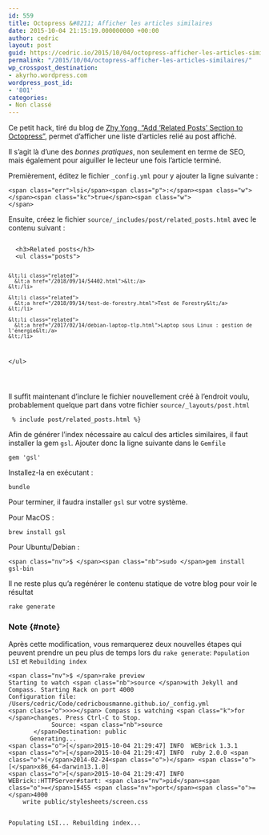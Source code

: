 ```yaml
---
id: 559
title: Octopress &#8211; Afficher les articles similaires
date: 2015-10-04 21:15:19.000000000 +00:00
author: cedric
layout: post
guid: https://cedric.io/2015/10/04/octopress-afficher-les-articles-similaires.html
permalink: "/2015/10/04/octopress-afficher-les-articles-similaires/"
wp_crosspost_destination:
- akyrho.wordpress.com
wordpress_post_id:
- '801'
categories:
- Non classé
---
```

Ce petit hack, tiré du blog de [Zhy Yong, “Add ‘Related Posts’ Section to Octopress”](http://zhuyong.me/blog/2014/02/05/add-related-posts-section-to-octopress/), permet d’afficher une liste d’articles relié au post affiché.

Il s’agit là d’une des _bonnes pratiques_, non seulement en terme de SEO, mais également pour aiguiller le lecteur une fois l’article terminé.

Premièrement, éditez le fichier <code class="highlighter-rouge">_config.yml</code> pour y ajouter la ligne suivante :

<div class="language-json highlighter-rouge">
  <div class="highlight">
    <pre class="highlight"><code>&lt;span class="err">lsi&lt;/span>&lt;span class="p">:&lt;/span>&lt;span class="w"> &lt;/span>&lt;span class="kc">true&lt;/span>&lt;span class="w">
&lt;/span></code></pre>
  </div>
</div>

<!-- more -->

Ensuite, créez le fichier <code class="highlighter-rouge">source/_includes/post/related_posts.html</code> avec le contenu suivant :

<div class="highlighter-rouge">
  <div class="highlight">
    <pre class="highlight"><code>
  &lt;h3>Related posts&lt;/h3>
  &lt;ul class="posts">
  
    &lt;li class="related">
      &lt;a href="/2018/09/14/54402.html">&lt;/a>
    &lt;/li>
  
    &lt;li class="related">
      &lt;a href="/2018/09/14/test-de-forestry.html">Test de Forestry&lt;/a>
    &lt;/li>
  
    &lt;li class="related">
      &lt;a href="/2017/02/14/debian-laptop-tlp.html">Laptop sous Linux : gestion de l'énergie&lt;/a>
    &lt;/li>
  
  &lt;/ul>

</code></pre>
  </div>
</div>

Il suffit maintenant d’inclure le fichier nouvellement créé à l’endroit voulu, probablement quelque part dans votre fichier <code class="highlighter-rouge">source/_layouts/post.html</code>

<div class="highlighter-rouge">
  <div class="highlight">
    <pre class="highlight"><code> % include post/related_posts.html %}
</code></pre>
  </div>
</div>

Afin de générer l’index nécessaire au calcul des articles similaires, il faut installer la gem <code class="highlighter-rouge">gsl</code>. Ajouter donc la ligne suivante dans le <code class="highlighter-rouge">Gemfile</code>

<div class="language-text highlighter-rouge">
  <div class="highlight">
    <pre class="highlight"><code>gem 'gsl'
</code></pre>
  </div>
</div>

Installez-la en exécutant :

<div class="language-bash highlighter-rouge">
  <div class="highlight">
    <pre class="highlight"><code>bundle
</code></pre>
  </div>
</div>

Pour terminer, il faudra installer <code class="highlighter-rouge">gsl</code> sur votre système.

Pour MacOS :

<div class="language-bash highlighter-rouge">
  <div class="highlight">
    <pre class="highlight"><code>brew install gsl
</code></pre>
  </div>
</div>

Pour Ubuntu/Debian :

<div class="language-bash highlighter-rouge">
  <div class="highlight">
    <pre class="highlight"><code>&lt;span class="nv">$ &lt;/span>&lt;span class="nb">sudo &lt;/span>gem install gsl-bin
</code></pre>
  </div>
</div>

Il ne reste plus qu’a regénérer le contenu statique de votre blog pour voir le résultat

<div class="language-bash highlighter-rouge">
  <div class="highlight">
    <pre class="highlight"><code>rake generate
</code></pre>
  </div>
</div>

### Note {#note}

Après cette modification, vous remarquerez deux nouvelles étapes qui peuvent prendre un peu plus de temps lors du <code class="highlighter-rouge">rake generate</code>: <code class="highlighter-rouge">Population LSI</code> et <code class="highlighter-rouge">Rebuilding index</code>

<div class="language-bash highlighter-rouge">
  <div class="highlight">
    <pre class="highlight"><code>&lt;span class="nv">$ &lt;/span>rake preview
Starting to watch &lt;span class="nb">source &lt;/span>with Jekyll and Compass. Starting Rack on port 4000
Configuration file: /Users/cedric/Code/cedricbousmanne.github.io/_config.yml
&lt;span class="o">>>>&lt;/span> Compass is watching &lt;span class="k">for &lt;/span>changes. Press Ctrl-C to Stop.
            Source: &lt;span class="nb">source
       &lt;/span>Destination: public
      Generating...
&lt;span class="o">[&lt;/span>2015-10-04 21:29:47] INFO  WEBrick 1.3.1
&lt;span class="o">[&lt;/span>2015-10-04 21:29:47] INFO  ruby 2.0.0 &lt;span class="o">(&lt;/span>2014-02-24&lt;span class="o">)&lt;/span> &lt;span class="o">[&lt;/span>x86_64-darwin13.1.0]
&lt;span class="o">[&lt;/span>2015-10-04 21:29:47] INFO  WEBrick::HTTPServer#start: &lt;span class="nv">pid&lt;/span>&lt;span class="o">=&lt;/span>15455 &lt;span class="nv">port&lt;/span>&lt;span class="o">=&lt;/span>4000
    write public/stylesheets/screen.css

  Populating LSI...
Rebuilding index...
</code></pre>
  </div>
</div>